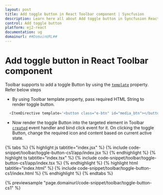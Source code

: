 ```yaml
---
layout: post
title: Add toggle button in React Toolbar component | Syncfusion
description: Learn here all about Add toggle button in Syncfusion React Toolbar component of Syncfusion Essential JS 2 and more.
control: Add toggle button 
platform: ej2-react
documentation: ug
domainurl: ##DomainURL##
---
```


# Add toggle button in React Toolbar component

Toolbar supports to add a toggle Button by using the [`template`](https://ej2.syncfusion.com/react/documentation/api/toolbar/item/#template) property. Refer below steps

* By using Toolbar template property, pass required HTML String to render toggle button.

```ts
  <ItemDirective template='<button class="e-btn" id="media_btn"></button>' />
```

* Now render the toggle Button into the targeted element in Toolbar [`created`](https://ej2.syncfusion.com/react/documentation/api/toolbar/#created) event handler and bind click event for it. On clicking the toggle Button, change the required icon and content based on current active state.

{% tabs %}
{% highlight js tabtitle="index.jsx" %}
{% include code-snippet/toolbar/toggle-button-cs1/app/index.jsx %}
{% endhighlight %}
{% highlight ts tabtitle="index.tsx" %}
{% include code-snippet/toolbar/toggle-button-cs1/app/index.tsx %}
{% endhighlight %}
{% highlight html tabtitle="index.html" %}
{% include code-snippet/toolbar/toggle-button-cs1/index.html %}
{% endhighlight %}
{% endtabs %}
        
{% previewsample "page.domainurl/code-snippet/toolbar/toggle-button-cs1" %}